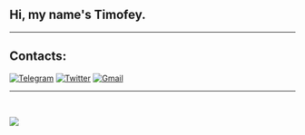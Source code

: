 ## Hi, my name's Timofey.

---

## Contacts:

[![Telegram](https://img.shields.io/badge/-@Akset045-white.svg?logo=telegram&amp;style=for-the-badge)](https://t.me/akset045)
[![Twitter](https://img.shields.io/badge/-@Akset045-white.svg?logo=twitter&amp;style=for-the-badge)](https://twitter.com/akset045)
[![Gmail](https://img.shields.io/badge/-@Akset045-white.svg?logo=gmail&logoColor=red&amp;style=for-the-badge)](mailto:akset045@gmail.com)

---
<br>

![](https://github-readme-stats.vercel.app/api/top-langs/?username=akset045&layout=compact&custom_title=Languages)
